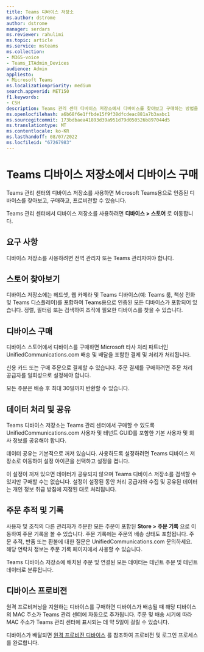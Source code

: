 ```yaml
---
title: Teams 디바이스 저장소
ms.author: dstrome
author: dstrome
manager: serdars
ms.reviewer: rahulimi
ms.topic: article
ms.service: msteams
ms.collection:
- M365-voice
- Teams_ITAdmin_Devices
audience: Admin
appliesto:
- Microsoft Teams
ms.localizationpriority: medium
search.appverid: MET150
f1.keywords:
- CSH
description: Teams 관리 센터 디바이스 저장소에서 디바이스를 찾아보고 구매하는 방법을 알아봅니다.
ms.openlocfilehash: a6b68f6e1ffbde15f9f38dfcdeac881a7b3aabc1
ms.sourcegitcommit: 173bdbaea41893d39a951d79d050526b897044d5
ms.translationtype: MT
ms.contentlocale: ko-KR
ms.lasthandoff: 08/07/2022
ms.locfileid: "67267983"
---
```

# <a name="purchase-devices-in-the-teams-device-store"></a>Teams 디바이스 저장소에서 디바이스 구매

Teams 관리 센터의 디바이스 저장소를 사용하면 Microsoft Teams용으로 인증된 디바이스를 찾아보고, 구매하고, 프로비전할 수 있습니다.  

 Teams 관리 센터에서 디바이스 저장소를 사용하려면 **디바이스 > 스토어** 로 이동합니다.

## <a name="requirements"></a>요구 사항

디바이스 저장소를 사용하려면 전역 관리자 또는 Teams 관리자여야 합니다.

## <a name="browse-the-store"></a>스토어 찾아보기

디바이스 저장소에는 헤드셋, 웹 카메라 및 Teams 디바이스(예: Teams 룸, 책상 전화 및 Teams 디스플레이)를 포함하여 Teams용으로 인증된 모든 디바이스가 포함되어 있습니다. 정렬, 필터링 또는 검색하여 조직에 필요한 디바이스를 찾을 수 있습니다.

## <a name="purchase-devices"></a>디바이스 구매

디바이스 스토어에서 디바이스를 구매하면 Microsoft 타사 처리 파트너인 UnifiedCommunications.com 배송 및 배달을 포함한 결제 및 처리가 처리됩니다.  

신용 카드 또는 구매 주문으로 결제할 수 있습니다. 주문 결제를 구매하려면 주문 처리 공급자를 일회성으로 설정해야 합니다.

모든 주문은 배송 후 최대 30일까지 반환할 수 있습니다.

## <a name="data-handling-and-sharing"></a>데이터 처리 및 공유

Teams 디바이스 저장소는 Teams 관리 센터에서 구매할 수 있도록 UnifiedCommunications.com 사용자 및 테넌트 GUID를 포함한 기본 사용자 및 회사 정보를 공유해야 합니다.

데이터 공유는 기본적으로 꺼져 있습니다. 사용하도록 설정하려면 Teams 디바이스 저장소로 이동하여 설정 아이콘을 선택하고 설정을 켭니다.  

이 설정이 꺼져 있으면 데이터가 공유되지 않으며 Teams 디바이스 저장소를 검색할 수 있지만 구매할 수는 없습니다. 설정이 설정된 동안 처리 공급자와 수집 및 공유된 데이터는 개인 정보 취급 방침에 지정된 대로 처리됩니다.

## <a name="order-tracking-and-history"></a>주문 추적 및 기록

사용자 및 조직의 다른 관리자가 주문한 모든 주문이 포함된 **Store > 주문 기록** 으로 이동하여 주문 기록을 볼 수 있습니다. 주문 기록에는 주문의 배송 상태도 포함됩니다. 주문 추적, 반품 또는 환불에 대한 질문은 UnifiedCommunications.com 문의하세요. 해당 연락처 정보는 주문 기록 페이지에서 사용할 수 있습니다.

Teams 디바이스 저장소에 배치된 주문 및 연결된 모든 데이터는 테넌트 주문 및 테넌트 데이터로 분류됩니다.

## <a name="provision-devices"></a>디바이스 프로비전

원격 프로비저닝을 지원하는 디바이스를 구매하면 디바이스가 배송될 때 해당 디바이스의 MAC 주소가 Teams 관리 센터에 자동으로 추가됩니다. 주문 및 배송 시기에 따라 MAC 주소가 Teams 관리 센터에 표시되는 데 약 5일이 걸릴 수 있습니다.

디바이스가 배달되면 [원격 프로비전 디바이스](remote-provision-remote-login.md#generate-a-verification-code) 를 참조하여 프로비전 및 로그인 프로세스를 완료합니다.
